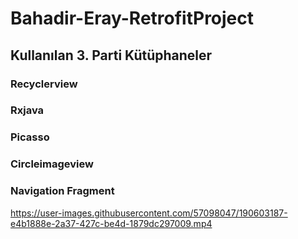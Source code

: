 # Bahadir-Eray-RetrofitProject

## Kullanılan 3. Parti Kütüphaneler
### Recyclerview
### Rxjava
### Picasso
### Circleimageview
### Navigation Fragment
https://user-images.githubusercontent.com/57098047/190603187-e4b1888e-2a37-427c-be4d-1879dc297009.mp4


